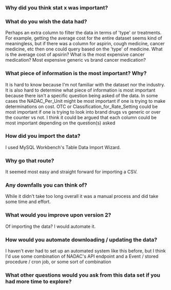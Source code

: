 ### Why did you think stat x was important?

### What do you wish the data had?  
Perhaps an extra column to filter the data in terms of 'type' or treatments. For example, 
getting the average cost for the entire dataset seems kind of meaningless, but if there was 
a column for aspirin, cough medicine, cancer medicine, etc then one could query based on the 
'type' of medicine. What is the average cost of apsirin? What is the most expensive cancer medication?
Most expensive generic vs brand cancer medication? 

### What piece of information is the most important?  Why?
It is hard to know because I'm not familiar with the dataset nor the industry. 
It is also hard to determine what piece of information is most important because there isn't
a specific question being asked of the data. In some cases the NADAC_Per_Unit might 
be most important if one is trying to make determinations on cost. OTC or Classification_for_Rate_Setting
could be most important if one is trying to look into brand drugs vs generic or over the counter vs not. 
I think it could be argued that each column could be most important depending on the question(s) asked

### How did you import the data?
I used MySQL Workbench's Table Data Import Wizard.

### Why go that route?  
It seemed most easy and straight forward for importing a CSV. 

### Any downfalls you can think of?
While it didn't take too long overall it was a manual process and did take some time and effort. 

### What would you improve upon version 2?
Of importing the data? I would automate it. 

### How would you automate downloading / updating the data?
I haven't ever had to set up an automated system like this before, but I think I'd use some combination of
NADAC's API endpoint and a Event / stored procedure / cron job, or some sort of combination

### What other questions would you ask from this data set if you had more time to explore?